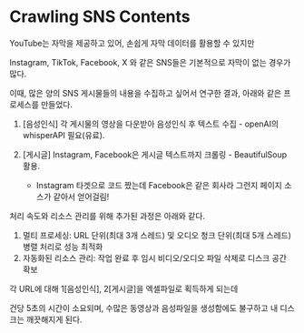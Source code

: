 # Crawling SNS Contents
YouTube는 자막을 제공하고 있어, 손쉽게 자막 데이터를 활용할 수 있지만

Instagram, TikTok, Facebook, X 와 같은 SNS들은 기본적으로 자막이 없는 경우가 많다.


이때, 많은 양의 SNS 게시물들의 내용을 수집하고 싶어서 연구한 결과,
아래와 같은 프로세스를 만들었다.


1. [음성인식] 각 게시물의 영상을 다운받아 음성인식 후 텍스트 수집 - openAI의 whisperAPI 필요(유료).
2. [게시글] Instagram, Facebook은 게시글 텍스트까지 크롤링 - BeautifulSoup 활용.
   
   * Instagram 타겟으로 코드 짰는데 Facebook은 같은 회사라 그런지 페이지 소스가 같아서 얻어걸림!


처리 속도와 리소스 관리를 위해 추가된 과정은 아래와 같다.


1. 멀티 프로세싱: URL 단위(최대 3개 스레드) 및 오디오 청크 단위(최대 5개 스레드) 병렬 처리로 성능 최적화
2. 자동화된 리소스 관리: 작업 완료 후 임시 비디오/오디오 파일 삭제로 디스크 공간 확보


각 URL에 대해 1[음성인식], 2[게시글]을 엑셀파일로 획득하게 되는데

건당 5초의 시간이 소요되며, 수많은 동영상과 음성파일을 생성함에도 불구하고 내 디스크는 깨끗해지게 된다.

